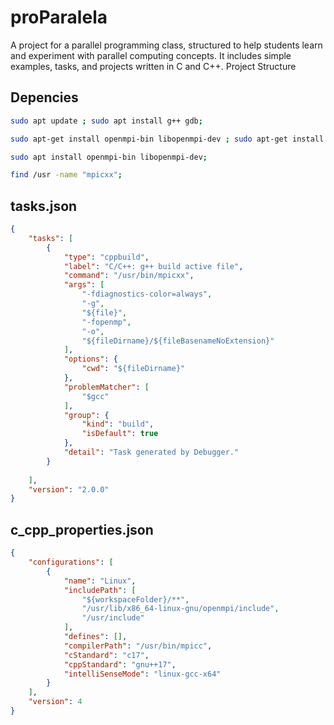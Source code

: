 # proParalela
A project for a parallel programming class, structured to help students learn and experiment with parallel computing concepts. It includes simple examples, tasks, and projects written in C and C++.  Project Structure

## Depencies
```bash
sudo apt update ; sudo apt install g++ gdb;

sudo apt-get install openmpi-bin libopenmpi-dev ; sudo apt-get install mpich libmpich-dev;

sudo apt install openmpi-bin libopenmpi-dev;

find /usr -name "mpicxx";
```

## tasks.json
```json
{
    "tasks": [
        {
            "type": "cppbuild",
            "label": "C/C++: g++ build active file",
            "command": "/usr/bin/mpicxx",
            "args": [
                "-fdiagnostics-color=always",
                "-g",
                "${file}",
                "-fopenmp",
                "-o",
                "${fileDirname}/${fileBasenameNoExtension}"
            ],
            "options": {
                "cwd": "${fileDirname}"
            },
            "problemMatcher": [
                "$gcc"
            ],
            "group": {
                "kind": "build",
                "isDefault": true
            },
            "detail": "Task generated by Debugger."
        }
        
    ],
    "version": "2.0.0"
}
```

## c_cpp_properties.json
```json
{
    "configurations": [
        {
            "name": "Linux",
            "includePath": [
                "${workspaceFolder}/**",
                "/usr/lib/x86_64-linux-gnu/openmpi/include",
                "/usr/include"
            ],
            "defines": [],
            "compilerPath": "/usr/bin/mpicc",
            "cStandard": "c17",
            "cppStandard": "gnu++17",
            "intelliSenseMode": "linux-gcc-x64"
        }
    ],
    "version": 4
}
```
